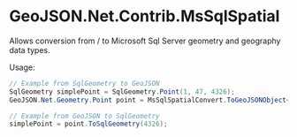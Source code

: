 # GeoJSON.Net.Contrib.MsSqlSpatial
Allows conversion from / to Microsoft Sql Server geometry and geography data types.

Usage:
```csharp
// Example from SqlGeometry to GeoJSON
SqlGeometry simplePoint = SqlGeometry.Point(1, 47, 4326);
GeoJSON.Net.Geometry.Point point = MsSqlSpatialConvert.ToGeoJSONObject<Point>(simplePoint);

// Example from GeoJSON to SqlGeometry
simplePoint = point.ToSqlGeometry(4326);
```
